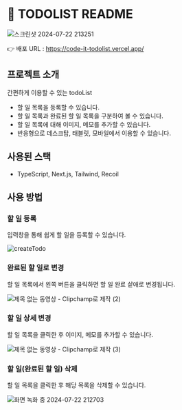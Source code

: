 # 📕 TODOLIST README

![스크린샷 2024-07-22 213251](https://github.com/user-attachments/assets/b432aa82-3d14-429b-af83-e58ca11f1cd9)


👉 배포 URL : https://code-it-todolist.vercel.app/


## 프로젝트 소개
 간편하게 이용할 수 있는 todoList
- 할 일 목록을 등록할 수 있습니다.
- 할 일 목록과 완료된 할 일 목록을 구분하여 볼 수 있습니다.
- 할 일 목록에 대해 이미지, 메모를 추가할 수 있습니다.
- 반응형으로 데스크탑, 태블릿, 모바일에서 이용할 수 있습니다.



## 사용된 스택
- TypeScript, Next.js, Tailwind, Recoil


## 사용 방법



### 할 일 등록

입력창을 통해 쉽게 할 일을 등록할 수 있습니다.

![createTodo](https://github.com/user-attachments/assets/6b728218-0021-444a-a540-dd47955008c5)



### 완료된 할 일로 변경

할 일 목록에서 왼쪽 버튼을 클릭하면 할 일 완료 샅애로 변경됩니다.

![제목 없는 동영상 - Clipchamp로 제작 (2)](https://github.com/user-attachments/assets/01216c26-b512-4da2-b3b3-ecfbb749b8c3)



### 할 일 상세 변경

할 일 목록을 클릭한 후 이미지, 메모를 추가할 수 있습니다.

![제목 없는 동영상 - Clipchamp로 제작 (3)](https://github.com/user-attachments/assets/6d7fb05d-0297-4805-b865-9068c238df77)




### 할 일(완료된 할 일) 삭제

할 일 목록을 클릭한 후 해당 목록을 삭제할 수 있습니다.

![화면 녹화 중 2024-07-22 212703](https://github.com/user-attachments/assets/60098e38-93ec-47d4-b0d3-d89c890b84a0)


